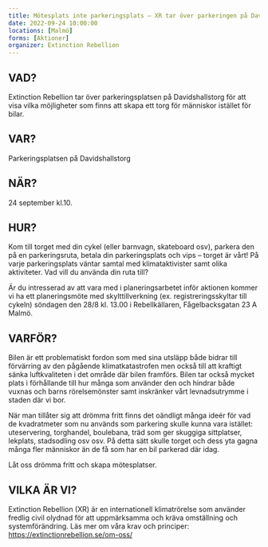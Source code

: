 ```yaml
---
title: Mötesplats inte parkeringsplats – XR tar över parkeringen på Davidshallstorg
date: 2022-09-24 10:00:00
locations: [Malmö]
forms: [Aktioner]
organizer: Extinction Rebellion
---
```

## VAD?
Extinction Rebellion tar över parkeringsplatsen på Davidshallstorg för att visa vilka möjligheter som finns att skapa ett torg för människor istället för bilar. 

## VAR?
Parkeringsplatsen på Davidshallstorg 

## NÄR?
24 september kl.10.

## HUR?
Kom till torget med din cykel (eller barnvagn, skateboard osv), parkera den på en parkeringsruta, betala din parkeringsplats och vips – torget är vårt! På varje parkeringsplats väntar samtal med klimataktivister samt olika aktiviteter. Vad vill du använda din ruta till? 

Är du intresserad av att vara med i planeringsarbetet inför aktionen kommer vi ha ett planeringsmöte med skylttillverkning (ex. registreringsskyltar till cykeln) söndagen den 28/8 kl. 13.00 i Rebellkällaren, Fågelbacksgatan 23 A Malmö. 

## VARFÖR?
Bilen är ett problematiskt fordon som med sina utsläpp både bidrar till förvärring av den pågående klimatkatastrofen men också till att kraftigt sänka luftkvaliteten i det område där bilen framförs. Bilen tar också mycket plats i förhållande till hur många som använder den och hindrar både vuxnas och barns rörelsemönster samt inskränker vårt levnadsutrymme i staden där vi bor. 

När man tillåter sig att drömma fritt finns det oändligt många ideér för vad de kvadratmeter som nu används som parkering skulle kunna vara istället: uteservering, torghandel, boulebana, träd som ger skuggiga sittplatser, lekplats, stadsodling osv osv. På detta sätt skulle torget och dess yta gagna många fler människor än de få som har en bil parkerad där idag. 

Låt oss drömma fritt och skapa mötesplatser.

## VILKA ÄR VI?
Extinction Rebellion (XR) är en internationell klimatrörelse som använder fredlig civil olydnad för att uppmärksamma och kräva omställning och systemförändring. 
Läs mer om våra krav och principer: https://extinctionrebellion.se/om-oss/